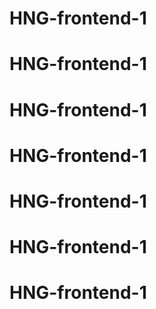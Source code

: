 # HNG-frontend-1
# HNG-frontend-1
# HNG-frontend-1
# HNG-frontend-1
# HNG-frontend-1
# HNG-frontend-1
# HNG-frontend-1
